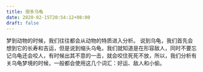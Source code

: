 ```yaml
---
title: 很多乌龟
date: 2020-02-15T20:54:12+08:00
draft: false
---
```


梦到动物的时候，我们往往都会从动物的特质进入分析。
说到乌龟，我们首先会想到它的长寿和吉运，但是说到缩头乌龟，我们就知道是在形容敌人，同时不要忘记乌龟还会咬人，有时候出其不意的一击，就会咬住死死不放，所以，我们分析有关乌龟梦境的时候，一般都会使用这几个词汇：好运、敌人和小偷。
